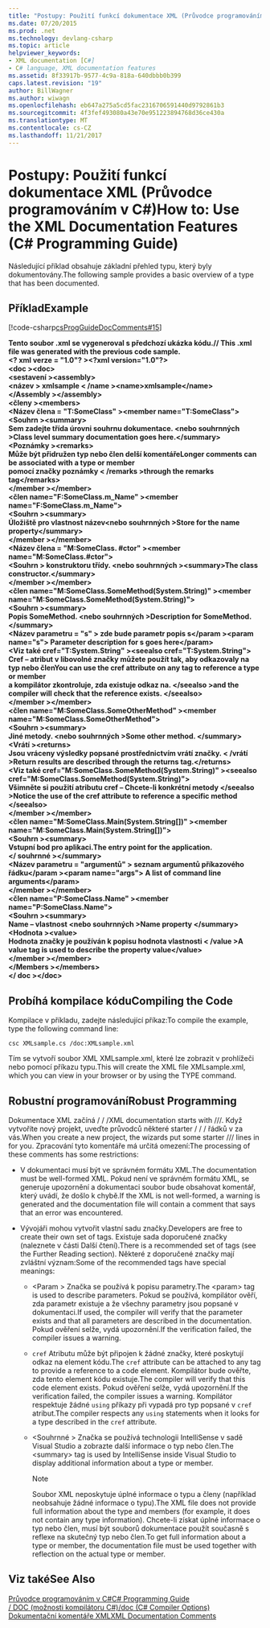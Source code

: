 ```yaml
---
title: "Postupy: Použití funkcí dokumentace XML (Průvodce programováním v C#)"
ms.date: 07/20/2015
ms.prod: .net
ms.technology: devlang-csharp
ms.topic: article
helpviewer_keywords:
- XML documentation [C#]
- C# language, XML documentation features
ms.assetid: 8f33917b-9577-4c9a-818a-640dbbb0b399
caps.latest.revision: "19"
author: BillWagner
ms.author: wiwagn
ms.openlocfilehash: eb647a275a5cd5fac2316706591440d9792861b3
ms.sourcegitcommit: 4f3fef493080a43e70e951223894768d36ce430a
ms.translationtype: MT
ms.contentlocale: cs-CZ
ms.lasthandoff: 11/21/2017
---
```

# <a name="how-to-use-the-xml-documentation-features-c-programming-guide"></a><span data-ttu-id="a2e9a-102">Postupy: Použití funkcí dokumentace XML (Průvodce programováním v C#)</span><span class="sxs-lookup"><span data-stu-id="a2e9a-102">How to: Use the XML Documentation Features (C# Programming Guide)</span></span>
<span data-ttu-id="a2e9a-103">Následující příklad obsahuje základní přehled typu, který byly dokumentovány.</span><span class="sxs-lookup"><span data-stu-id="a2e9a-103">The following sample provides a basic overview of a type that has been documented.</span></span>  
  
## <a name="example"></a><span data-ttu-id="a2e9a-104">Příklad</span><span class="sxs-lookup"><span data-stu-id="a2e9a-104">Example</span></span>  
 [!code-csharp[csProgGuideDocComments#15](../../../csharp/programming-guide/xmldoc/codesnippet/CSharp/how-to-use-the-xml-documentation-features_1.cs)]  
  
 <span data-ttu-id="a2e9a-105">**Tento soubor .xml se vygeneroval s předchozí ukázka kódu.**</span><span class="sxs-lookup"><span data-stu-id="a2e9a-105">**// This .xml file was generated with the previous code sample.**</span></span>  
<span data-ttu-id="a2e9a-106">**\<? xml verze = "1.0"? >**</span><span class="sxs-lookup"><span data-stu-id="a2e9a-106">**\<?xml version="1.0"?>**</span></span>  
<span data-ttu-id="a2e9a-107">**\<doc >**</span><span class="sxs-lookup"><span data-stu-id="a2e9a-107">**\<doc>**</span></span>  
 <span data-ttu-id="a2e9a-108">**\<sestavení >**</span><span class="sxs-lookup"><span data-stu-id="a2e9a-108">**\<assembly>**</span></span>  
 <span data-ttu-id="a2e9a-109">**\<název > xmlsample \< /name >**</span><span class="sxs-lookup"><span data-stu-id="a2e9a-109">**\<name>xmlsample\</name>**</span></span>  
 <span data-ttu-id="a2e9a-110">**\</Assembly >**</span><span class="sxs-lookup"><span data-stu-id="a2e9a-110">**\</assembly>**</span></span>  
 <span data-ttu-id="a2e9a-111">**\<členy >**</span><span class="sxs-lookup"><span data-stu-id="a2e9a-111">**\<members>**</span></span>  
 <span data-ttu-id="a2e9a-112">**\<Název člena = "T:SomeClass" >**</span><span class="sxs-lookup"><span data-stu-id="a2e9a-112">**\<member name="T:SomeClass">**</span></span>  
 <span data-ttu-id="a2e9a-113">**\<Souhrn >**</span><span class="sxs-lookup"><span data-stu-id="a2e9a-113">**\<summary>**</span></span>  
 <span data-ttu-id="a2e9a-114">**Sem zadejte třída úrovni souhrnu dokumentace. \<nebo souhrnných >**</span><span class="sxs-lookup"><span data-stu-id="a2e9a-114">**Class level summary documentation goes here.\</summary>**</span></span>  
 <span data-ttu-id="a2e9a-115">**\<Poznámky >**</span><span class="sxs-lookup"><span data-stu-id="a2e9a-115">**\<remarks>**</span></span>  
 <span data-ttu-id="a2e9a-116">**Může být přidružen typ nebo člen delší komentáře**</span><span class="sxs-lookup"><span data-stu-id="a2e9a-116">**Longer comments can be associated with a type or member**</span></span>  
 <span data-ttu-id="a2e9a-117">**pomocí značky poznámky \< /remarks >**</span><span class="sxs-lookup"><span data-stu-id="a2e9a-117">**through the remarks tag\</remarks>**</span></span>  
 <span data-ttu-id="a2e9a-118">**\</member >**</span><span class="sxs-lookup"><span data-stu-id="a2e9a-118">**\</member>**</span></span>  
 <span data-ttu-id="a2e9a-119">**\<člen name="F:SomeClass.m_Name" >**</span><span class="sxs-lookup"><span data-stu-id="a2e9a-119">**\<member name="F:SomeClass.m_Name">**</span></span>  
 <span data-ttu-id="a2e9a-120">**\<Souhrn >**</span><span class="sxs-lookup"><span data-stu-id="a2e9a-120">**\<summary>**</span></span>  
 <span data-ttu-id="a2e9a-121">**Úložiště pro vlastnost název\<nebo souhrnných >**</span><span class="sxs-lookup"><span data-stu-id="a2e9a-121">**Store for the name property\</summary>**</span></span>  
 <span data-ttu-id="a2e9a-122">**\</member >**</span><span class="sxs-lookup"><span data-stu-id="a2e9a-122">**\</member>**</span></span>  
 <span data-ttu-id="a2e9a-123">**\<Název člena = "M:SomeClass. #ctor" >**</span><span class="sxs-lookup"><span data-stu-id="a2e9a-123">**\<member name="M:SomeClass.#ctor">**</span></span>  
 <span data-ttu-id="a2e9a-124">**\<Souhrn > konstruktoru třídy. \<nebo souhrnných >**</span><span class="sxs-lookup"><span data-stu-id="a2e9a-124">**\<summary>The class constructor.\</summary>**</span></span>  
 <span data-ttu-id="a2e9a-125">**\</member >**</span><span class="sxs-lookup"><span data-stu-id="a2e9a-125">**\</member>**</span></span>  
 <span data-ttu-id="a2e9a-126">**\<člen name="M:SomeClass.SomeMethod(System.String)" >**</span><span class="sxs-lookup"><span data-stu-id="a2e9a-126">**\<member name="M:SomeClass.SomeMethod(System.String)">**</span></span>  
 <span data-ttu-id="a2e9a-127">**\<Souhrn >**</span><span class="sxs-lookup"><span data-stu-id="a2e9a-127">**\<summary>**</span></span>  
 <span data-ttu-id="a2e9a-128">**Popis SomeMethod. \<nebo souhrnných >**</span><span class="sxs-lookup"><span data-stu-id="a2e9a-128">**Description for SomeMethod.\</summary>**</span></span>  
 <span data-ttu-id="a2e9a-129">**\<Název parametru = "s" > zde bude parametr popis s\</param >**</span><span class="sxs-lookup"><span data-stu-id="a2e9a-129">**\<param name="s"> Parameter description for s goes here\</param>**</span></span>  
 <span data-ttu-id="a2e9a-130">**\<Viz také cref="T:System.String" >**</span><span class="sxs-lookup"><span data-stu-id="a2e9a-130">**\<seealso cref="T:System.String">**</span></span>  
 <span data-ttu-id="a2e9a-131">**Cref – atribut v libovolné značky můžete použít tak, aby odkazovaly na typ nebo člen**</span><span class="sxs-lookup"><span data-stu-id="a2e9a-131">**You can use the cref attribute on any tag to reference a type or member**</span></span>  
 <span data-ttu-id="a2e9a-132">**a kompilátor zkontroluje, zda existuje odkaz na. \</seealso >**</span><span class="sxs-lookup"><span data-stu-id="a2e9a-132">**and the compiler will check that the reference exists. \</seealso>**</span></span>  
 <span data-ttu-id="a2e9a-133">**\</member >**</span><span class="sxs-lookup"><span data-stu-id="a2e9a-133">**\</member>**</span></span>  
 <span data-ttu-id="a2e9a-134">**\<člen name="M:SomeClass.SomeOtherMethod" >**</span><span class="sxs-lookup"><span data-stu-id="a2e9a-134">**\<member name="M:SomeClass.SomeOtherMethod">**</span></span>  
 <span data-ttu-id="a2e9a-135">**\<Souhrn >**</span><span class="sxs-lookup"><span data-stu-id="a2e9a-135">**\<summary>**</span></span>  
 <span data-ttu-id="a2e9a-136">**Jiné metody. \<nebo souhrnných >**</span><span class="sxs-lookup"><span data-stu-id="a2e9a-136">**Some other method. \</summary>**</span></span>  
 <span data-ttu-id="a2e9a-137">**\<Vrátí >**</span><span class="sxs-lookup"><span data-stu-id="a2e9a-137">**\<returns>**</span></span>  
 <span data-ttu-id="a2e9a-138">**Jsou vráceny výsledky popsané prostřednictvím vrátí značky.  \< /vrátí >**</span><span class="sxs-lookup"><span data-stu-id="a2e9a-138">**Return results are described through the returns tag.\</returns>**</span></span>  
 <span data-ttu-id="a2e9a-139">**\<Viz také cref="M:SomeClass.SomeMethod(System.String)" >**</span><span class="sxs-lookup"><span data-stu-id="a2e9a-139">**\<seealso cref="M:SomeClass.SomeMethod(System.String)">**</span></span>  
 <span data-ttu-id="a2e9a-140">**Všimněte si použití atributu cref – Chcete-li konkrétní metody \</seealso >**</span><span class="sxs-lookup"><span data-stu-id="a2e9a-140">**Notice the use of the cref attribute to reference a specific method \</seealso>**</span></span>  
 <span data-ttu-id="a2e9a-141">**\</member >**</span><span class="sxs-lookup"><span data-stu-id="a2e9a-141">**\</member>**</span></span>  
 <span data-ttu-id="a2e9a-142">**\<člen name="M:SomeClass.Main(System.String[])" >**</span><span class="sxs-lookup"><span data-stu-id="a2e9a-142">**\<member name="M:SomeClass.Main(System.String[])">**</span></span>  
 <span data-ttu-id="a2e9a-143">**\<Souhrn >**</span><span class="sxs-lookup"><span data-stu-id="a2e9a-143">**\<summary>**</span></span>  
 <span data-ttu-id="a2e9a-144">**Vstupní bod pro aplikaci.**</span><span class="sxs-lookup"><span data-stu-id="a2e9a-144">**The entry point for the application.**</span></span>  
 <span data-ttu-id="a2e9a-145">**\</ souhrnné >**</span><span class="sxs-lookup"><span data-stu-id="a2e9a-145">**\</summary>**</span></span>  
 <span data-ttu-id="a2e9a-146">**\<Název parametru = "argumentů" > seznam argumentů příkazového řádku\</param >**</span><span class="sxs-lookup"><span data-stu-id="a2e9a-146">**\<param name="args"> A list of command line arguments\</param>**</span></span>  
 <span data-ttu-id="a2e9a-147">**\</member >**</span><span class="sxs-lookup"><span data-stu-id="a2e9a-147">**\</member>**</span></span>  
 <span data-ttu-id="a2e9a-148">**\<člen name="P:SomeClass.Name" >**</span><span class="sxs-lookup"><span data-stu-id="a2e9a-148">**\<member name="P:SomeClass.Name">**</span></span>  
 <span data-ttu-id="a2e9a-149">**\<Souhrn >**</span><span class="sxs-lookup"><span data-stu-id="a2e9a-149">**\<summary>**</span></span>  
 <span data-ttu-id="a2e9a-150">**Name – vlastnost \<nebo souhrnných >**</span><span class="sxs-lookup"><span data-stu-id="a2e9a-150">**Name property \</summary>**</span></span>  
 <span data-ttu-id="a2e9a-151">**\<Hodnota >**</span><span class="sxs-lookup"><span data-stu-id="a2e9a-151">**\<value>**</span></span>  
 <span data-ttu-id="a2e9a-152">**Hodnota značky je používán k popisu hodnota vlastnosti \< /value >**</span><span class="sxs-lookup"><span data-stu-id="a2e9a-152">**A value tag is used to describe the property value\</value>**</span></span>  
 <span data-ttu-id="a2e9a-153">**\</member >**</span><span class="sxs-lookup"><span data-stu-id="a2e9a-153">**\</member>**</span></span>  
 <span data-ttu-id="a2e9a-154">**\</Members >**</span><span class="sxs-lookup"><span data-stu-id="a2e9a-154">**\</members>**</span></span>  
<span data-ttu-id="a2e9a-155">**\</ doc >**</span><span class="sxs-lookup"><span data-stu-id="a2e9a-155">**\</doc>**</span></span>   
## <a name="compiling-the-code"></a><span data-ttu-id="a2e9a-156">Probíhá kompilace kódu</span><span class="sxs-lookup"><span data-stu-id="a2e9a-156">Compiling the Code</span></span>  
 <span data-ttu-id="a2e9a-157">Kompilace v příkladu, zadejte následující příkaz:</span><span class="sxs-lookup"><span data-stu-id="a2e9a-157">To compile the example, type the following command line:</span></span>  
  
 `csc XMLsample.cs /doc:XMLsample.xml`  
  
 <span data-ttu-id="a2e9a-158">Tím se vytvoří soubor XML XMLsample.xml, které lze zobrazit v prohlížeči nebo pomocí příkazu typu.</span><span class="sxs-lookup"><span data-stu-id="a2e9a-158">This will create the XML file XMLsample.xml, which you can view in your browser or by using the TYPE command.</span></span>  
  
## <a name="robust-programming"></a><span data-ttu-id="a2e9a-159">Robustní programování</span><span class="sxs-lookup"><span data-stu-id="a2e9a-159">Robust Programming</span></span>  
 <span data-ttu-id="a2e9a-160">Dokumentace XML začíná / / /</span><span class="sxs-lookup"><span data-stu-id="a2e9a-160">XML documentation starts with ///.</span></span> <span data-ttu-id="a2e9a-161">Když vytvoříte nový projekt, uveďte průvodců některé starter / / / řádků v za vás.</span><span class="sxs-lookup"><span data-stu-id="a2e9a-161">When you create a new project, the wizards put some starter /// lines in for you.</span></span> <span data-ttu-id="a2e9a-162">Zpracování tyto komentáře má určitá omezení:</span><span class="sxs-lookup"><span data-stu-id="a2e9a-162">The processing of these comments has some restrictions:</span></span>  
  
-   <span data-ttu-id="a2e9a-163">V dokumentaci musí být ve správném formátu XML.</span><span class="sxs-lookup"><span data-stu-id="a2e9a-163">The documentation must be well-formed XML.</span></span> <span data-ttu-id="a2e9a-164">Pokud není ve správném formátu XML, se generuje upozornění a dokumentaci soubor bude obsahovat komentář, který uvádí, že došlo k chybě.</span><span class="sxs-lookup"><span data-stu-id="a2e9a-164">If the XML is not well-formed, a warning is generated and the documentation file will contain a comment that says that an error was encountered.</span></span>  
  
-   <span data-ttu-id="a2e9a-165">Vývojáři mohou vytvořit vlastní sadu značky.</span><span class="sxs-lookup"><span data-stu-id="a2e9a-165">Developers are free to create their own set of tags.</span></span> <span data-ttu-id="a2e9a-166">Existuje sada doporučené značky (naleznete v části Další čtení).</span><span class="sxs-lookup"><span data-stu-id="a2e9a-166">There is a recommended set of tags (see the Further Reading section).</span></span> <span data-ttu-id="a2e9a-167">Některé z doporučené značky mají zvláštní význam:</span><span class="sxs-lookup"><span data-stu-id="a2e9a-167">Some of the recommended tags have special meanings:</span></span>  
  
    -   <span data-ttu-id="a2e9a-168">\<Param > Značka se používá k popisu parametry.</span><span class="sxs-lookup"><span data-stu-id="a2e9a-168">The \<param> tag is used to describe parameters.</span></span> <span data-ttu-id="a2e9a-169">Pokud se používá, kompilátor ověří, zda parametr existuje a že všechny parametry jsou popsané v dokumentaci.</span><span class="sxs-lookup"><span data-stu-id="a2e9a-169">If used, the compiler will verify that the parameter exists and that all parameters are described in the documentation.</span></span> <span data-ttu-id="a2e9a-170">Pokud ověření selže, vydá upozornění.</span><span class="sxs-lookup"><span data-stu-id="a2e9a-170">If the verification failed, the compiler issues a warning.</span></span>  
  
    -   <span data-ttu-id="a2e9a-171">`cref` Atributu může být připojen k žádné značky, které poskytují odkaz na element kódu.</span><span class="sxs-lookup"><span data-stu-id="a2e9a-171">The `cref` attribute can be attached to any tag to provide a reference to a code element.</span></span> <span data-ttu-id="a2e9a-172">Kompilátor bude ověřte, zda tento element kódu existuje.</span><span class="sxs-lookup"><span data-stu-id="a2e9a-172">The compiler will verify that this code element exists.</span></span> <span data-ttu-id="a2e9a-173">Pokud ověření selže, vydá upozornění.</span><span class="sxs-lookup"><span data-stu-id="a2e9a-173">If the verification failed, the compiler issues a warning.</span></span> <span data-ttu-id="a2e9a-174">Kompilátor respektuje žádné `using` příkazy při vypadá pro typ popsané v `cref` atribut.</span><span class="sxs-lookup"><span data-stu-id="a2e9a-174">The compiler respects any `using` statements when it looks for a type described in the `cref` attribute.</span></span>  
  
    -   <span data-ttu-id="a2e9a-175">\<Souhrnné > Značka se používá technologii IntelliSense v sadě Visual Studio a zobrazte další informace o typ nebo člen.</span><span class="sxs-lookup"><span data-stu-id="a2e9a-175">The \<summary> tag is used by IntelliSense inside Visual Studio to display additional information about a type or member.</span></span>  
  
        > [!NOTE]
        >  <span data-ttu-id="a2e9a-176">Soubor XML neposkytuje úplné informace o typu a členy (například neobsahuje žádné informace o typu).</span><span class="sxs-lookup"><span data-stu-id="a2e9a-176">The XML file does not provide full information about the type and members (for example, it does not contain any type information).</span></span> <span data-ttu-id="a2e9a-177">Chcete-li získat úplné informace o typ nebo člen, musí být souborů dokumentace použít současně s reflexe na skutečný typ nebo člen.</span><span class="sxs-lookup"><span data-stu-id="a2e9a-177">To get full information about a type or member, the documentation file must be used together with reflection on the actual type or member.</span></span>  
  
## <a name="see-also"></a><span data-ttu-id="a2e9a-178">Viz také</span><span class="sxs-lookup"><span data-stu-id="a2e9a-178">See Also</span></span>  
 [<span data-ttu-id="a2e9a-179">Průvodce programováním v C#</span><span class="sxs-lookup"><span data-stu-id="a2e9a-179">C# Programming Guide</span></span>](../../../csharp/programming-guide/index.md)  
 [<span data-ttu-id="a2e9a-180">/ DOC (možnosti kompilátoru C#)</span><span class="sxs-lookup"><span data-stu-id="a2e9a-180">/doc (C# Compiler Options)</span></span>](../../../csharp/language-reference/compiler-options/doc-compiler-option.md)  
 [<span data-ttu-id="a2e9a-181">Dokumentační komentáře XML</span><span class="sxs-lookup"><span data-stu-id="a2e9a-181">XML Documentation Comments</span></span>](../../../csharp/programming-guide/xmldoc/xml-documentation-comments.md)
